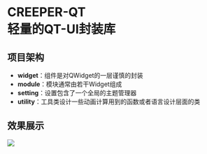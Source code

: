 # CREEPER-QT<br>轻量的QT-UI封装库

## 项目架构
- **widget**：组件是对QWidget的一层谨慎的封装
- **module**：模块通常由若干Widget组成
- **setting**：设置包含了一个全局的主题管理器
- **utility**：工具类设计一些动画计算用到的函数或者语言设计层面的类

## 效果展示
![](https://raw.githubusercontent.com/creeper5820/creeper-qt/refs/heads/main/doc/example-widgets.png)